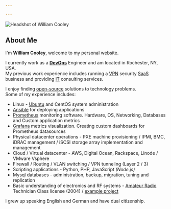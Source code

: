 ```yaml
---

---
```

![Headshot of William Cooley](/images/William_headshot-square.jpg)

## About Me
I'm **William Cooley**, welcome to my personal website.  

I currently work as a **[DevOps](https://www.redhat.com/en/topics/devops)** Engineer and am located in Rochester, NY, USA.  
My previous work experience includes running a [VPN](https://en.wikipedia.org/wiki/Virtual_private_network) security [SaaS](https://en.wikipedia.org/wiki/Software_as_a_service) business and providing [IT](https://en.wikipedia.org/wiki/Information_technology) consulting services.

I enjoy finding [open-source](https://en.wikipedia.org/wiki/Open-source_model) solutions to technology problems.  
Some of my experience includes:

- Linux - [Ubuntu](https://www.ubuntu.com/) and CentOS system administration
- [Ansible](https://en.wikipedia.org/wiki/Ansible_(software)) for deploying applications
- [Prometheus](https://prometheus.io/) monitoring software. Hardware, OS, Networking, Databases and Custom application metrics
- [Grafana](https://grafana.com/) metrics visualization. Creating custom dashboards for Prometheus datasources
- Physical datacenter operations - PXE machine provisioning / IPMI, BMC, iDRAC management / iSCSI storage array implementation and management
- Cloud / Virtual datacenter - AWS, Digital Ocean, Rackspace, Linode / VMware Vsphere
- Firewall / Routing / VLAN switching / VPN tunneling (Layer 2 / 3)
- Scripting applications - Python, PHP, JavaScript *(Node.js)*
- Mysql databases - administration, backup, migration, tuning and replication
- Basic understanding of electronics and RF systems - [Amateur Radio](https://en.wikipedia.org/wiki/Amateur_radio) Technician Class license (2004) / [example project](/blog/2014/06/webrtc-controlled-telepresence-robot-project/)

I grew up speaking English and German and have dual citizenship.